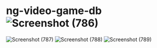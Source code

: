# ng-video-game-db![Screenshot (786)](https://user-images.githubusercontent.com/109726407/182093174-40b8ca33-ebcd-405e-a205-ec9c096e1559.png)
![Screenshot (787)](https://user-images.githubusercontent.com/109726407/182093173-0291c99b-a4f5-424b-bc88-1bcc6a650ef5.png)
![Screenshot (788)](https://user-images.githubusercontent.com/109726407/182093177-b6c99722-9ae8-44a9-8887-4c4228939d07.png)
![Screenshot (789)](https://user-images.githubusercontent.com/109726407/182093186-5e003416-5308-4a49-b6e6-e9995056a8ca.png)
